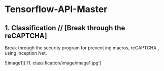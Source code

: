 # Tensorflow-API-Master

## 1. Classification // [Break through the reCAPTCHA]
Break through the security program for prevent ing macros, reCAPTCHA , using Inception Net.

![image1]('/1. classification/image/image1.jpg')
